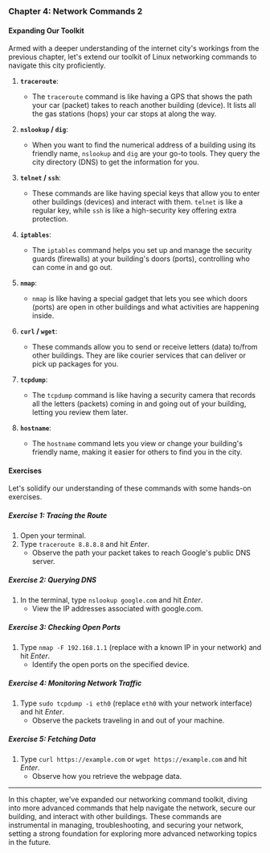 ### Chapter 4: Network Commands 2

#### Expanding Our Toolkit

Armed with a deeper understanding of the internet city's workings from the previous chapter, let's extend our toolkit of Linux networking commands to navigate this city proficiently.

1. **`traceroute`**:
   - The `traceroute` command is like having a GPS that shows the path your car (packet) takes to reach another building (device). It lists all the gas stations (hops) your car stops at along the way.

2. **`nslookup` / `dig`**:
   - When you want to find the numerical address of a building using its friendly name, `nslookup` and `dig` are your go-to tools. They query the city directory (DNS) to get the information for you.

3. **`telnet` / `ssh`**:
   - These commands are like having special keys that allow you to enter other buildings (devices) and interact with them. `telnet` is like a regular key, while `ssh` is like a high-security key offering extra protection.

4. **`iptables`**:
   - The `iptables` command helps you set up and manage the security guards (firewalls) at your building's doors (ports), controlling who can come in and go out.

5. **`nmap`**:
   - `nmap` is like having a special gadget that lets you see which doors (ports) are open in other buildings and what activities are happening inside.

6. **`curl` / `wget`**:
   - These commands allow you to send or receive letters (data) to/from other buildings. They are like courier services that can deliver or pick up packages for you.

7. **`tcpdump`**:
   - The `tcpdump` command is like having a security camera that records all the letters (packets) coming in and going out of your building, letting you review them later.

8. **`hostname`**:
   - The `hostname` command lets you view or change your building's friendly name, making it easier for others to find you in the city.

#### Exercises

Let's solidify our understanding of these commands with some hands-on exercises.

##### Exercise 1: Tracing the Route

1. Open your terminal.
2. Type `traceroute 8.8.8.8` and hit *Enter*.
   - Observe the path your packet takes to reach Google's public DNS server.

##### Exercise 2: Querying DNS

1. In the terminal, type `nslookup google.com` and hit *Enter*.
   - View the IP addresses associated with google.com.

##### Exercise 3: Checking Open Ports

1. Type `nmap -F 192.168.1.1` (replace with a known IP in your network) and hit *Enter*.
   - Identify the open ports on the specified device.

##### Exercise 4: Monitoring Network Traffic

1. Type `sudo tcpdump -i eth0` (replace `eth0` with your network interface) and hit *Enter*.
   - Observe the packets traveling in and out of your machine.
 
##### Exercise 5: Fetching Data

1. Type `curl https://example.com` or `wget https://example.com` and hit *Enter*.
   - Observe how you retrieve the webpage data.

---

In this chapter, we've expanded our networking command toolkit, diving into more advanced commands that help navigate the network, secure our building, and interact with other buildings. These commands are instrumental in managing, troubleshooting, and securing your network, setting a strong foundation for exploring more advanced networking topics in the future.